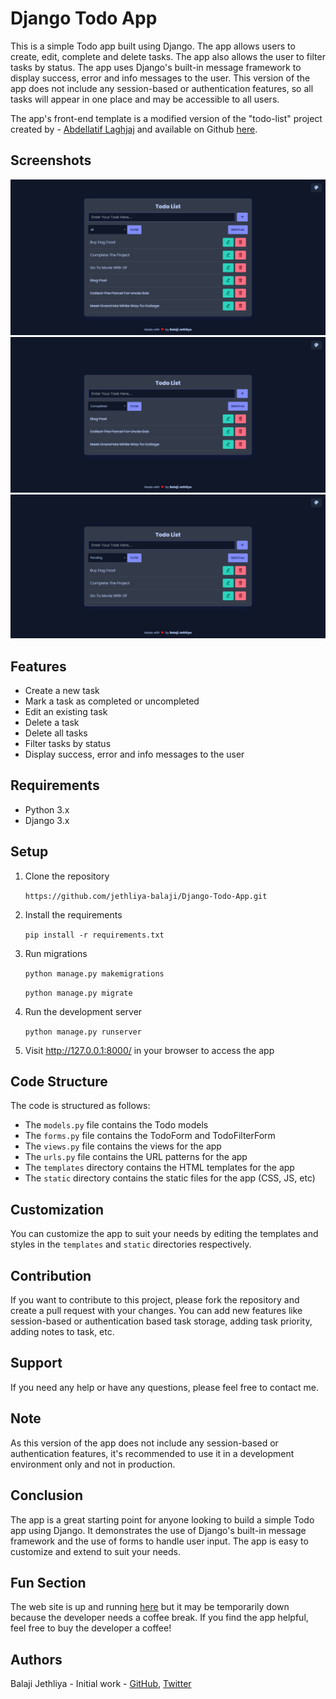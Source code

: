 # Django Todo App

This is a simple Todo app built using Django. The app allows users to create, edit, complete and delete tasks. The app also allows the user to filter tasks by status. The app uses Django's built-in message framework to display success, error and info messages to the user. This version of the app does not include any session-based or authentication features, so all tasks will appear in one place and may be accessible to all users. 

The app's front-end template is a modified version of the "todo-list" project created by - [Abdellatif Laghjaj](https://github.com/abdellatif-laghjaj) and available on Github [here](https://github.com/abdellatif-laghjaj/todo-list).

## Screenshots
![App Screenshot](/screenshot/todo-photo-1.png)
![App Screenshot](/screenshot/completed-task-filter-2.png)
![App Screenshot](/screenshot/pending-task-filter-3.png)


## Features
- Create a new task
- Mark a task as completed or uncompleted
- Edit an existing task
- Delete a task
- Delete all tasks
- Filter tasks by status
- Display success, error and info messages to the user

## Requirements
- Python 3.x
- Django 3.x

## Setup
1. Clone the repository

    `https://github.com/jethliya-balaji/Django-Todo-App.git`

2. Install the requirements

    `pip install -r requirements.txt`

3. Run migrations

    `python manage.py makemigrations`

    `python manage.py migrate`

4. Run the development server

    `python manage.py runserver`
    
5. Visit http://127.0.0.1:8000/ in your browser to access the app

## Code Structure
The code is structured as follows:
- The `models.py` file contains the Todo models
- The `forms.py` file contains the TodoForm and TodoFilterForm
- The `views.py` file contains the views for the app
- The `urls.py` file contains the URL patterns for the app
- The `templates` directory contains the HTML templates for the app
- The `static` directory contains the static files for the app (CSS, JS, etc)

## Customization
You can customize the app to suit your needs by editing the templates and styles in the `templates` and `static` directories respectively.

## Contribution
If you want to contribute to this project, please fork the repository and create a pull request with your changes. You can add new features like session-based or authentication based task storage, adding task priority, adding notes to task, etc.

## Support
If you need any help or have any questions, please feel free to contact me.

## Note
As this version of the app does not include any session-based or authentication features, it's recommended to use it in a development environment only and not in production.

## Conclusion
The app is a great starting point for anyone looking to build a simple Todo app using Django. It demonstrates the use of Django's built-in message framework and the use of forms to handle user input. The app is easy to customize and extend to suit your needs.

## Fun Section
The web site is up and running [here]() but it may be temporarily down because the developer needs a coffee break. If you find the app helpful, feel free to buy the developer a coffee!

## Authors
Balaji Jethliya - Initial work - [GitHub](https://github.com/jethliya-balaji), [Twitter](https://twitter.com/jethliyabalaji)
